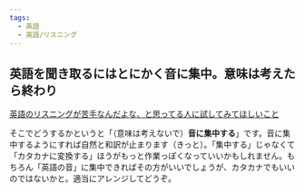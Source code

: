 ```yaml
---
tags:
  - 英語
  - 英語/リスニング
---
```

## 英語を聞き取るにはとにかく音に集中。意味は考えたら終わり

[英語のリスニングが苦手なんだよな、と思ってる人に試してみてほしいこと](https://zenn.dev/kb84tkhr/articles/6a64d7444d35e3)

そこでどうするかというと「（意味は考えないで）**音に集中する**」です。音に集中するようにすれば自然と和訳が止まります（きっと）。「集中する」じゃなくて「カタカナに変換する」ほうがもっと作業っぽくなっていいかもしれません。もちろん「英語の音」に集中できればその方がいいでしょうが、カタカナでもいいのではないかと。適当にアレンジしてどうぞ。


